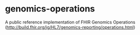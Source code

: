 # genomics-operations
A public reference implementation of FHIR Genomics Operations (http://build.fhir.org/ig/HL7/genomics-reporting/operations.html)
